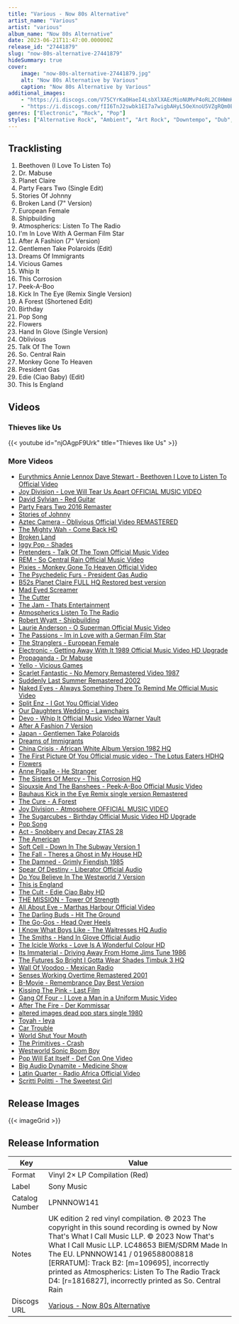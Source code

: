 ```yaml
---
title: "Various - Now 80s Alternative"
artist_name: "Various"
artist: "various"
album_name: "Now 80s Alternative"
date: 2023-06-21T11:47:00.000000Z
release_id: "27441879"
slug: "now-80s-alternative-27441879"
hideSummary: true
cover:
    image: "now-80s-alternative-27441879.jpg"
    alt: "Now 80s Alternative by Various"
    caption: "Now 80s Alternative by Various"
additional_images:
    - "https://i.discogs.com/V75CYrKa0HaeI4LsbXlXAEcMioNUMvP4oRL2C0HWmKI/rs:fit/g:sm/q:90/h:599/w:600/czM6Ly9kaXNjb2dz/LWRhdGFiYXNlLWlt/YWdlcy9SLTI3NDQx/ODc5LTE2ODc2MTky/OTctODMwMy5qcGVn.jpeg"
    - "https://i.discogs.com/fII6TnJ2swbk1EI7a7wigbAHyL5OeXnoU5VZgRQm0Es/rs:fit/g:sm/q:90/h:600/w:598/czM6Ly9kaXNjb2dz/LWRhdGFiYXNlLWlt/YWdlcy9SLTI3NDQx/ODc5LTE2ODc2MTky/OTgtNDkyNi5qcGVn.jpeg"
genres: ["Electronic", "Rock", "Pop"]
styles: ["Alternative Rock", "Ambient", "Art Rock", "Downtempo", "Dub", "Experimental", "Goth Rock", "Indie Rock", "Jangle Pop", "J-Rock", "New Wave", "Pop Rock", "Post-Punk", "Punk", "Synth-pop", "Indie Pop"]
---
```




## Tracklisting
1. Beethoven (I Love To Listen To)
2. Dr. Mabuse
3. Planet Claire
4. Party Fears Two (Single Edit)
5. Stories Of Johnny
6. Broken Land (7" Version)
7. European Female
8. Shipbuilding
9. Atmospherics: Listen To The Radio
10. I'm In Love With A German Film Star
11. After A Fashion (7" Version)
12. Gentlemen Take Polaroids (Edit)
13. Dreams Of Immigrants
14. Vicious Games
15. Whip It
16. This Corrosion
17. Peek-A-Boo
18. Kick In The Eye (Remix Single Version)
19. A Forest (Shortened Edit)
20. Birthday
21. Pop Song
22. Flowers
23. Hand In Glove (Single Version)
24. Oblivious
25. Talk Of The Town
26. So. Central Rain
27. Monkey Gone To Heaven
28. President Gas
29. Edie (Ciao Baby) (Edit)
30. This Is England



## Videos
### Thieves like Us
{{< youtube id="njOAgpF9Urk" title="Thieves like Us" >}}<br>
### More Videos

- [Eurythmics Annie Lennox Dave Stewart - Beethoven I Love to Listen To Official Video](https://www.youtube.com/watch?v=rbuMXyzouJQ)
- [Joy Division - Love Will Tear Us Apart OFFICIAL MUSIC VIDEO](https://www.youtube.com/watch?v=zuuObGsB0No)
- [David Sylvian - Red Guitar](https://www.youtube.com/watch?v=7tTX49CjAgo)
- [Party Fears Two 2016 Remaster](https://www.youtube.com/watch?v=-NUzAeUa6nc)
- [Stories of Johnny](https://www.youtube.com/watch?v=TrgoTexXbzc)
- [Aztec Camera - Oblivious Official Video REMASTERED](https://www.youtube.com/watch?v=2B2Sc2G_5ZA)
- [The Mighty Wah - Come Back HD](https://www.youtube.com/watch?v=ph57IaYdEsY)
- [Broken Land](https://www.youtube.com/watch?v=G0AAMGPTL1A)
- [Iggy Pop - Shades](https://www.youtube.com/watch?v=t9ybsLjMNZM)
- [Pretenders - Talk Of The Town Official Music Video](https://www.youtube.com/watch?v=-Kdt1IARNkI)
- [REM - So Central Rain Official Music Video](https://www.youtube.com/watch?v=msWi0c4tHV8)
- [Pixies - Monkey Gone To Heaven Official Video](https://www.youtube.com/watch?v=EHC9HE7vazI)
- [The Psychedelic Furs - President Gas Audio](https://www.youtube.com/watch?v=ywCH3HN2S7E)
- [B52s   Planet Claire FULL HQ Restored best version](https://www.youtube.com/watch?v=eOjAzI5zALo)
- [Mad Eyed Screamer](https://www.youtube.com/watch?v=NKIZGN9YG9A)
- [The Cutter](https://www.youtube.com/watch?v=3fKwo8qlkJE)
- [The Jam - Thats Entertainment](https://www.youtube.com/watch?v=m-H0uIH5HHQ)
- [Atmospherics Listen To The Radio](https://www.youtube.com/watch?v=r9qz_bnJVlw)
- [Robert Wyatt - Shipbuilding](https://www.youtube.com/watch?v=Res3-YX4X8g)
- [Laurie Anderson - O Superman Official Music Video](https://www.youtube.com/watch?v=Vkfpi2H8tOE)
- [The Passions - Im in Love with a German Film Star](https://www.youtube.com/watch?v=iLn_oMd1DQU)
- [The Stranglers - European Female](https://www.youtube.com/watch?v=9m9m5-n-aP8)
- [Electronic - Getting Away With It 1989 Official Music Video HD Upgrade](https://www.youtube.com/watch?v=svz0USluN50)
- [Propaganda - Dr Mabuse](https://www.youtube.com/watch?v=bHKm4mLTLs8)
- [Yello - Vicious Games](https://www.youtube.com/watch?v=COrHxDsaTJI)
- [Scarlet Fantastic - No Memory Remastered Video 1987](https://www.youtube.com/watch?v=SdUtAnIrV38)
- [Suddenly Last Summer Remastered 2002](https://www.youtube.com/watch?v=Gf0fNT7M1Do)
- [Naked Eyes - Always Something There To Remind Me Official Music Video](https://www.youtube.com/watch?v=lVrELhxOFnM)
- [Split Enz - I Got You Official Video](https://www.youtube.com/watch?v=wiqBlKnb91A)
- [Our Daughters Wedding - Lawnchairs](https://www.youtube.com/watch?v=P2o5qmhxHfA)
- [Devo - Whip It Official Music Video  Warner Vault](https://www.youtube.com/watch?v=j_QLzthSkfM)
- [After A Fashion 7 Version](https://www.youtube.com/watch?v=VMRO36z7P7g)
- [Japan - Gentlemen Take Polaroids](https://www.youtube.com/watch?v=wEdX0veLihM)
- [Dreams of Immigrants](https://www.youtube.com/watch?v=SYu30ah8Go8)
- [China Crisis - African White Album Version 1982 HQ](https://www.youtube.com/watch?v=1oDFEBKEGdI)
- [The First Picture Of You Official music video - The Lotus Eaters HDHQ](https://www.youtube.com/watch?v=oYdiP8dG2gE)
- [Flowers](https://www.youtube.com/watch?v=3vwDe9DtIqs)
- [Anne Pigalle - He Stranger](https://www.youtube.com/watch?v=76Z5Z5KV7Xg)
- [The Sisters Of Mercy - This Corrosion HQ](https://www.youtube.com/watch?v=q-RVJyNpfDk)
- [Siouxsie And The Banshees - Peek-A-Boo Official Music Video](https://www.youtube.com/watch?v=gGH_16SICL0)
- [Bauhaus   Kick in the Eye Remix single version Remastered](https://www.youtube.com/watch?v=KKDDpNO1aMw)
- [The Cure - A Forest](https://www.youtube.com/watch?v=xik-y0xlpZ0)
- [Joy Division - Atmosphere OFFICIAL MUSIC VIDEO](https://www.youtube.com/watch?v=1EdUjlawLJM)
- [The Sugarcubes - Birthday Official Music Video HD Upgrade](https://www.youtube.com/watch?v=qQPm5wqMScE)
- [Pop Song](https://www.youtube.com/watch?v=pDnO76m5XHw)
- [Act - Snobbery and Decay ZTAS 28](https://www.youtube.com/watch?v=Ut_DHWJ_iOI)
- [The American](https://www.youtube.com/watch?v=GUfHe4TdNIY)
- [Soft Cell - Down In The Subway Version 1](https://www.youtube.com/watch?v=HDZYtgxe0MY)
- [The Fall - Theres a Ghost in My House HD](https://www.youtube.com/watch?v=D0bZofM6EOU)
- [The Damned - Grimly Fiendish 1985](https://www.youtube.com/watch?v=zIpv0fQW4YU)
- [Spear Of Destiny - Liberator Official Audio](https://www.youtube.com/watch?v=hp3w3PEf6AM)
- [Do You Believe In The Westworld 7 Version](https://www.youtube.com/watch?v=RLpra5en8qE)
- [This is England](https://www.youtube.com/watch?v=qkj0wUcbUeE)
- [The Cult - Edie Ciao Baby HD](https://www.youtube.com/watch?v=5oRwlSIn918)
- [THE MISSION - Tower Of Strength](https://www.youtube.com/watch?v=iZ6nmpmQKZs)
- [All About Eve - Marthas Harbour Official Video](https://www.youtube.com/watch?v=nlCvLWKdEEk)
- [The Darling Buds - Hit The Ground](https://www.youtube.com/watch?v=cDLL7v37xLY)
- [The Go-Gos - Head Over Heels](https://www.youtube.com/watch?v=jQyazt4RDTM)
- [I Know What Boys Like  -  The Waitresses HQ Audio](https://www.youtube.com/watch?v=bsneH0mOq-0)
- [The Smiths - Hand In Glove Official Audio](https://www.youtube.com/watch?v=WiN-n990oE8)
- [The Icicle Works - Love Is A Wonderful Colour HD](https://www.youtube.com/watch?v=p1RyvR210m0)
- [Its Immaterial - Driving Away From Home Jims Tune 1986](https://www.youtube.com/watch?v=6jehlXSr-x8)
- [The Futures So Bright I Gotta Wear Shades Timbuk 3 HQ](https://www.youtube.com/watch?v=65YIlwxBuvM)
- [Wall Of Voodoo - Mexican Radio](https://www.youtube.com/watch?v=eyCEexG9xjw)
- [Senses Working Overtime Remastered 2001](https://www.youtube.com/watch?v=kjt7AdLYT2w)
- [B-Movie - Remembrance Day Best Version](https://www.youtube.com/watch?v=xUJMvoxiSz8)
- [Kissing The Pink - Last Film](https://www.youtube.com/watch?v=WuRdrAoroSw)
- [Gang Of Four - I Love a Man in a Uniform Music Video](https://www.youtube.com/watch?v=_Pws_cquzns)
- [After The Fire - Der Kommissar](https://www.youtube.com/watch?v=vBfFDTPPlaM)
- [altered images dead pop stars single 1980](https://www.youtube.com/watch?v=kO37FT2gT20)
- [Toyah - Ieya](https://www.youtube.com/watch?v=qi6p8iYkWe0)
- [Car Trouble](https://www.youtube.com/watch?v=IlUQWfl6x78)
- [World Shut Your Mouth](https://www.youtube.com/watch?v=qy62raxsRQo)
- [The Primitives - Crash](https://www.youtube.com/watch?v=1y7NGqfZteg)
- [Westworld Sonic Boom Boy](https://www.youtube.com/watch?v=s9DMUnhfOQo)
- [Pop Will Eat Itself - Def Con One Video](https://www.youtube.com/watch?v=Xef60FAN6Vk)
- [Big Audio Dynamite - Medicine Show](https://www.youtube.com/watch?v=BD2kWCfTcaU)
- [Latin Quarter - Radio Africa Official Video](https://www.youtube.com/watch?v=qqsTq3WsFZ4)
- [Scritti Politti - The Sweetest Girl](https://www.youtube.com/watch?v=ExC0oK28VLA)

## Release Images
{{< imageGrid >}}

## Release Information
|  Key           | Value                                                |
| ---------------| ---------------------------------------------------- |
| Format         | Vinyl 2× LP Compilation (Red) |
| Label          | Sony Music |
| Catalog Number | LPNNNOW141 |
| Notes | UK edition 2 red vinyl compilation.  ℗ 2023  The copyright in this sound recording is owned by Now That's What I Call Music LLP.  © 2023 Now That's What I Call Music LLP.   LC48653   BIEM/SDRM   Made In The EU.   LPNNNOW141 / 0196588008818  [ERRATUM]: Track B2: [m=109695], incorrectly printed as Atmospherics: Listen To The Radio Track D4: [r=1816827], incorrectly printed as So. Central Rain |
| Discogs URL    | [Various - Now 80s Alternative](https://www.discogs.com/release/27441879-Various-Now-80s-Alternative) |